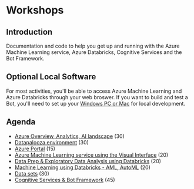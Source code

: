 # Workshops

## Introduction

Documentation and code to help you get up and running with the Azure Machine Learning service, Azure Databricks, Cognitive Services and the Bot Framework.

## Optional Local Software

For most activities, you'll be able to access Azure Machine Learning and Azure Databricks through your web broswer. If you want to build and test a Bot, you'll need to set up your [Windows PC or Mac](./BotRequirements.md) for local development.

## Agenda

* [Azure Overview, Analytics, AI landscape](./01-AzOverview.md) (30)
* [Datapalooza environment](./02-DatapaloozaEnvironment.md) (30)
* [Azure Portal](./03-AzurePortal.md) (15)
* [Azure Machine Learning service using the Visual Interface](./04-MLVisualInterface.md) (20)
* [Data Prep & Exploratory Data Analysis using Databricks](./06-DataPrepDatabricks.md) (20)
* [Machine Learning using Databricks - AML, AutoML](./05-MLDatabricks.md) (20)
* [Data sets](./07-DataSets.md) (30)
* [Cognitive Services & Bot Framework](./08-CognitivesServices.md) (45)
